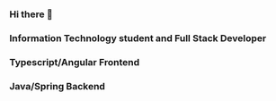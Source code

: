 ### Hi there 👋

<h3>Information Technology student and Full Stack Developer</h3>
<h3>Typescript/Angular Frontend</h3>
<h3>Java/Spring Backend</h3>
